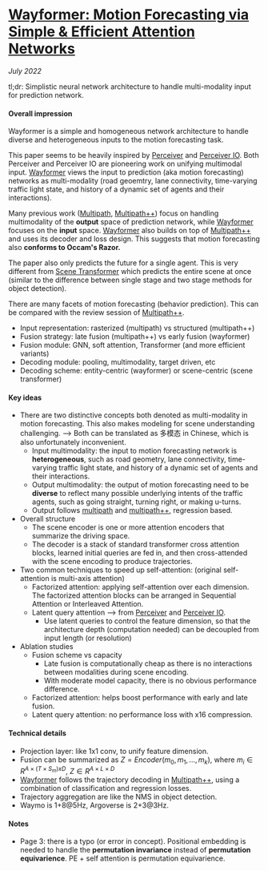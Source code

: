 # [Wayformer: Motion Forecasting via Simple & Efficient Attention Networks](https://arxiv.org/abs/2207.05844)

_July 2022_

tl;dr: Simplistic neural network architecture to handle multi-modality input for prediction network.

#### Overall impression
Wayformer is a simple and homogeneous network architecture to handle diverse and heterogeneous inputs to the motion forecasting task.

This paper seems to be heavily inspired by [Perceiver](perceiver.md) and [Perceiver IO](perceiver_io.md). Both Perceiver and Perceiver IO are pioneering work on unifying multimodal input. [Wayformer](wayformer.md) views the input to prediction (aka motion forecasting) networks as multi-modality (road geoemtry, lane connectivity, time-varying traffic light state, and history of a dynamic set of agents and their interactions).

Many previous work ([Multipath](multipath.md), [Multipath++](multipath++.md)) focus on handling multimodality of the **output** space of prediction network, while [Wayformer](wayformer.md) focuses on the **input** space. [Wayformer](wayformer.md) also builds on top of [Multipath++](multipath++.md) and uses its decoder and loss design. This suggests that motion forecasting also **conforms to Occam's Razor.** 

The paper also only predicts the future for a single agent. This is very different from [Scene Transformer](scene_transformer.md) which predicts the entire scene at once (similar to the difference between single stage and two stage methods for object detection).

There are many facets of motion forecasting (behavior prediction). This can be compared with the review session of [Multipath++](multipath++.md).

- Input representation: rasterized (multipath) vs structured (multipath++)
- Fusion strategy: late fusion (multipath++) vs early fusion (wayformer)
- Fusion module: GNN, soft attention, Transformer (and more efficient variants)
- Decoding module: pooling, multimodality, target driven, etc
- Decoding scheme: entity-centric (wayformer) or scene-centric (scene transformer)


#### Key ideas
- There are two distinctive concepts both denoted as multi-modality in motion forecasting. This also makes modeling for scene understanding challenging. --> Both can be translated as 多模态 in Chinese, which is also unfortunately inconvenient.
	- Input multimodality: the input to motion forecasting network is **heterogeneous**, such as road geometry, lane connectivity, time-varying traffic light state, and history of a dynamic set of agents and their interactions. 
	- Output multimodality: the output of motion forecasting need to be **diverse** to reflect many possible underlying intents of the traffic agents, such as going straight, turning right, or making u-turns. 
	- Output follows [multipath](multipath.md) and [multipath++](multipath++.md), regression based.
- Overall structure
	- The scene encoder is one or more attention encoders that summarize the driving space.
	- The decoder is a stack of standard transformer cross attention blocks, learned initial queries are fed in, and then cross-attended with the scene encoding to produce trajectories.
- Two common techniques to speed up self-attention: (original self-attention is multi-axis attention)
	- Factorized attention: applying self-attention over each dimension. The factorized attention blocks can be arranged in Sequential Attention or Interleaved Attention.
	- Latent query attention --> from [Perceiver](perceiver.md) and [Perceiver IO](perceiver_io.md).
		- Use latent queries to control the feature dimension, so that the architecture depth (computation needed) can be decoupled from input length (or resolution)
- Ablation studies
	- Fusion scheme vs capacity
		- Late fusion is computationally cheap as there is no interactions between modalities during scene encoding.
		- With moderate model capacity, there is no obvious performance difference.
	- Factorized attention: helps boost performance with early and late fusion.
	- Latent query attention: no performance loss with x16 compression.

#### Technical details
- Projection layer: like 1x1 conv, to unify feature dimension.
- Fusion can be summarized as $Z = Encoder({m_0, m_1, ..., m_k})$, where $m_i \in {R}^{A \times (T \times S_m) x D}$, $Z \in {R}^{A \times L \times D}$
- [Wayformer](wayformer.md) follows the trajectory decoding in [Multipath++](multipath++.md), using a combination of classification and regression losses. 
- Trajectory aggregation are like the NMS in object detection.
- Waymo is 1+8@5Hz, Argoverse is 2+3@3Hz.

#### Notes
- Page 3: there is a typo (or error in concept). Positional embedding is needed to handle the **permutation invariance** instead of **permutation equivarience**. PE + self attention is permutation equivarience. 

